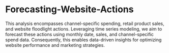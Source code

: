 # Forecasting-Website-Actions
This analysis encompasses channel-specific spending, retail product sales, and website floodlight actions. Leveraging time series modeling, we aim to forecast these actions using monthly date, sales, and channel-specific spend data. Consequently, this enables data-driven insights for optimizing website performance and marketing strategies.
